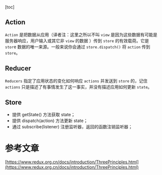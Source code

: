 [toc]

## Action

`Action` 是把数据从应用（译者注：这里之所以不叫 `view` 是因为这些数据有可能是服务器响应，用户输入或其它非 `view` 的数据 ）传到 `store` 的有效载荷。它是 `stor`e 数据的唯一来源。一般来说你会通过 `store.dispatch()` 将 `action` 传到 `store`。










## Reducer

`Reducers` 指定了应用状态的变化如何响应 `actions` 并发送到 `store` 的，记住 `actions` 只是描述了有事情发生了这一事实，并没有描述应用如何更新 `state`。







## Store

- 提供 getState() 方法获取 state；
- 提供 dispatch(action) 方法更新 state；
- 通过 subscribe(listener) 注册监听器，返回的函数注销监听器；

























# 参考文章

[https://www.redux.org.cn/docs/introduction/ThreePrinciples.html](https://www.redux.org.cn/docs/introduction/ThreePrinciples.html)